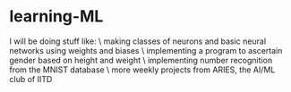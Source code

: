 # learning-ML
I will be doing stuff like:
\\              making classes of neurons and basic neural networks using weights and biases
\\              implementing a program to ascertain gender based on height and weight
\\              implementing number recognition from the MNIST database
\\              more weekly projects from ARIES, the AI/ML club of IITD
